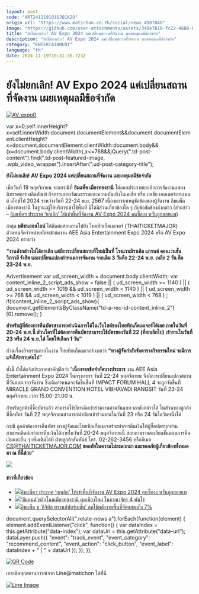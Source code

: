 ```yaml
---
layout: post
code: "ART2411191016JQ1K2O"
origin_url: "https://www.matichon.co.th/social/news_4907040"
image: "https://github.com/user-attachments/assets/348e7b10-fc22-4888-81bb-1184a6e947df"
title: "ยังไม่ยกเลิก! AV Expo 2024 แค่เปลี่ยนสถานที่จัดงาน เผยเหตุผลมีข้อจำกัด"
description: "ยังไม่ยกเลิก! AV Expo 2024 แค่เปลี่ยนสถานที่จัดงาน เผยเหตุผลมีข้อจำกัด"
category: "ENTERTAINMENT"
language: "th"
date: 2024-11-19T10:31:35.723Z
---
```


# ยังไม่ยกเลิก! AV Expo 2024 แค่เปลี่ยนสถานที่จัดงาน เผยเหตุผลมีข้อจำกัด

[![](https://www.matichon.co.th/wp-content/uploads/2024/11/AV_expo0.jpg "AV_expo0")](https://www.matichon.co.th/wp-content/uploads/2024/11/AV_expo0.jpg)

var x=0;self.innerHeight?x=self.innerWidth:document.documentElement&&document.documentElement.clientHeight?x=document.documentElement.clientWidth:document.body&&(x=document.body.clientWidth),x<=768&&jQuery(".td-post-content").find(".td-post-featured-image, .wpb\_video\_wrapper").insertAfter(".ud-post-category-title");

**ยังไม่ยกเลิก! AV Expo 2024 แค่เปลี่ยนสถานที่จัดงาน เผยเหตุผลมีข้อจำกัด**

เมื่อวันที่ 19 พฤศจิกายน จากกรณีที่ **อิมแพ็ค เมืองทองธานี** ได้ออกประกาศยกเลิกการจัดงานแสดงนิทรรศการ ผลิตภัณฑ์ กิจกรรมทางวัฒนธรรมและความบันเทิงในเอเชีย หรือ เอเชีย เอนเตอร์เทนเมนต์ เอ็กซ์โป 2024 ระหว่างวันที่ 22-24 พ.ย. 2567 เนื่องมาจากเหตุขัดข้องของผู้จัดงาน อิมแพ็ค เมืองทองธานี ในฐานะผู้ให้บริการเช่าใช้พื้นที่ มิได้มีส่วนเกี่ยวข้องใด ๆ กับข้อขัดข้องดังกล่าว (่อ่านข่าว – [อิมแพ็คฯ ประกาศ ‘ยกเลิก’ ให้เช่าพื้นที่จัดงาน AV Expo 2024 คนซื้องง หวั่นถูกลอยแพ](https://www.matichon.co.th/entertainment/news_4906826))

ล่าสุด **มติชนออนไลน์** ได้ติดต่อสอบถามไปยัง ไทยทิกเก็ตเมเจอร์ (THAITICKETMAJOR) ตัวแทนจัดจำหน่ายบัตรเข้าชมงาน AEE Asia Entertainment Expo 2024 หรือ AV Expo 2024 ทราบว่า

**“งานดังกล่าวไม่ได้ยกเลิก แต่มีการเปลี่ยนสถานที่ใหม่เป็นที่ โรงแรมมิราเคิล แกรนด์ คอนเวนชั่น วิภาวดี รังสิต และเปลี่ยนแปลงกำหนดการจัดงาน จากเดิม 3 วันคือ 22-24 พ.ย. เหลือ 2 วัน คือ 23-24 พ.ย.**

Advertisement var ud\_screen\_width = document.body.clientWidth; var content\_inline\_2\_script\_ads\_show = false || ( ud\_screen\_width >= 1140 ) || ( ud\_screen\_width >= 1019 && ud\_screen\_width < 1140 ) || ( ud\_screen\_width >= 768 && ud\_screen\_width < 1019 ) || ( ud\_screen\_width < 768 ) ; if(!content\_inline\_2\_script\_ads\_show){ document.getElementsByClassName("td-a-rec-id-content\_inline\_2")\[0\].remove(); }

**สำหรับผู้ที่ต้องการคืนบัตรสามารถดำเนินการได้ในเว็บไซต์ของไทยทิกเก็ตเมเจอร์ได้เลย ภายในวันที่ 20-24 พ.ย.นี้ ส่วนใครที่ไม่ต้องการคืนบัตรสามารถใช้บัตรของวันที่ 22 (ที่ยกเลิกไป) เข้างานในวันที่ 23 หรือ 24 พ.ย.ได้ โดยให้เลือก 1 วัน”**

ส่วนเรื่องกิจกรรมภายในงาน ไทยทิกเก็ตเมเจอร์ เผยว่า **“ทางผู้จัดกำลังจัดตารางกิจกรรมใหม่ จะมีการแจ้งให้ทราบต่อไป”**

ทั้งนี้ ยังได้แจ้งประกาศสำคัญอีกว่า “**เนื่องจากข้อจำกัดบางประการ** งาน AEE Asia Entertainment Expo 2024 ในกรุงเทพฯ วันที่ 22-24 พฤศจิกายน จึงมีการเปลี่ยนแปลงสถานที่วันและเวลาจัดงาน ซึ่งเดิมกำหนดจะจัดขึ้นขึ้นที่ IMPACT FORUM HALL 4 จะถูกจัดขึ้นที่ MIRACLE GRAND CONVENTION HOTEL VIBHAVADI RANGSIT วันที่ 23-24 พกุศจิกายน เวลา 15.00-21.00 น.

สำหรับลูกค้าที่ซื้อบัตรแล้ว สามารถใช้บัตรเดิมเข้าร่วมงานตามวันและเวลาดังกล่าวได้ ในส่วนของลูกค้าที่ซื้อบัตร วันที่ 22 พฤศจิกายนสามารถนำบัตรเข้าร่วมงานในวันที่ 23 หรือ 24 วันใดวันหนึ่งได้

กรณี ลูกค้าต้องการคืนบัตร ทางผู้จัดและไทยทิกเก็ตเมเจอร์จะทำการคืนเงินให้ผู้ซื้อบัตรทุกท่าน สามารถติดต่อทำการคืนเงินได้ภายในวันที่ 20-24 พฤศจิกายนนี้ สอบถามรายละเอียดขั้นตอนการคืนเงินและอื่น ๆ เพิ่มเติมได้ที่ ฝ่ายลูกค้าสัมพันธ์ โกร. 02-262-3456 หรืออีเมล CS@THAITICKETMAJOR.COM **ขออภัยในความไม่สะดวกมา และขออภัยผู้เกี่ยวข้องทั้งหมดมา ณ ที่นี้ด้วย**”

![](https://www.matichon.co.th/wp-content/uploads/2024/11/467404202_986058503548101_6828534579109624647_n1.jpg)

#### ข่าวที่เกี่ยวข้อง

*   [![](https://www.matichon.co.th/wp-content/uploads/2024/11/pdgbd4584.jpg)อิมแพ็คฯ ประกาศ ‘ยกเลิก’ ให้เช่าพื้นที่จัดงาน AV Expo 2024 คนซื้องง หวั่นถูกลอยแพ](https://www.matichon.co.th/entertainment/news_4906826)
*   [![](https://www.matichon.co.th/wp-content/uploads/2024/04/Online-051704.jpg)‘บีแลนด์’พลิกโฉมเมืองทองธานี ผุดเมืองใหม่ ในอาณาจักร 4 พันไร่](https://www.matichon.co.th/economy/news_4529681)
*   [![](https://www.matichon.co.th/wp-content/uploads/2023/04/อิมแพ็ค018.jpg)อิมแพ็ค ชู ‘ดิจิทัล ทรานส์ฟอร์เมชั่น’ ลดใช้พลังงานพื้นที่จัดแสดงถึง 7%](https://www.matichon.co.th/economy/news_3947509)

document.querySelectorAll(".relate-news a").forEach(function(element) { element.addEventListener("click", function() { var dataIndex = this.getAttribute("data-index"); var dataUrl = this.getAttribute("data-url"); dataLayer.push({ "event": "track\_event", "event\_category": "recommend\_content", "event\_action": "click\_button", "event\_label": dataIndex + " | " + dataUrl }); }); });

[![QR Code](https://www.matichon.co.th/wp-content/uploads/2023/07/wob1371z.jpg)](https://lin.ee/ht0nDxX)

เกาะติดทุกสถานการณ์จาก Line@matichon ได้ที่นี่

[![Line Image](https://www.matichon.co.th/wp-content/uploads/2023/07/th.png)](https://lin.ee/ht0nDxX)